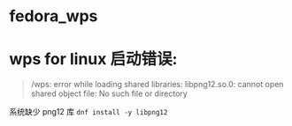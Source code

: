 # fedora_wps
# wps for linux 启动错误:
> /wps: error while loading shared libraries: libpng12.so.0: cannot open shared object file: No such file or directory

系统缺少 png12 库
`dnf install -y libpng12`
